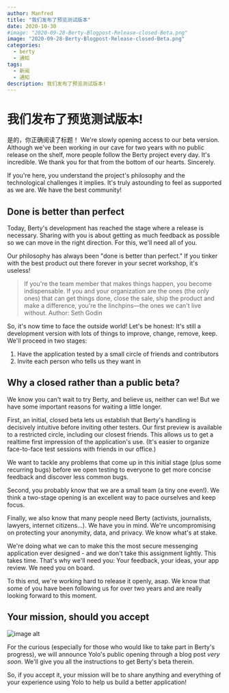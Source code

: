 ```yaml
---
author: Manfred
title: "我们发布了预览测试版本"
date: 2020-10-30
#image: "2020-09-28-Berty-Blogpost-Release-closed-Beta.png"
image: "2020-09-28-Berty-Blogpost-Release-closed-Beta.png"
categories:
  - berty
  - 通知
tags:
  - 新闻
  - 通知
description: 我们发布了预览测试版本!
---
```


# 我们发布了预览测试版本!

是的，你正确阅读了标题！ We're slowly opening access to our beta version. Although we've been working in our cave for two years with no public release on the shelf, more people follow the Berty project every day. It's incredible. We thank you for that from the bottom of our hearts. Sincerely.

If you're here, you understand the project's philosophy and the technological challenges it implies. It's truly astounding to feel as supported as we are. We have the best community!

## Done is better than perfect

Today, Berty's development has reached the stage where a release is necessary. Sharing with you is about getting as much feedback as possible so we can move in the right direction. For this, we'll need all of you.

Our philosophy has always been "done is better than perfect." If you tinker with the best product out there forever in your secret workshop, it's useless!

> If you're the team member that makes things happen, you become indispensable. If you and your organization are the ones (the only ones) that can get things done, close the sale, ship the product and make a difference, you're the linchpins—the ones we can't live without. Author: Seth Godin

So, it's now time to face the outside world! Let's be honest: It's still a development version with lots of things to improve, change, remove, keep. We'll proceed in two stages:

1. Have the application tested by a small circle of friends and contributors
2. Invite each person who tells us they want in

## Why a closed rather than a public beta?

We know you can't wait to try Berty, and believe us, neither can we! But we have some important reasons for waiting a little longer.

First, an initial, closed beta lets us establish that Berty's handling is decisively intuitive before inviting other testers. Our first preview is available to a restricted circle, including our closest friends. This allows us to get a realtime first impression of the application's use. (It's easier to organize face-to-face test sessions with friends in our office.)

We want to tackle any problems that come up in this initial stage (plus some recurring bugs) before we open testing to everyone to get more concise feedback and discover less common bugs.

Second, you probably know that we are a small team (a tiny one even!). We think a two-stage opening is an excellent way to pace ourselves and keep focus.

Finally, we also know that many people need Berty (activists, journalists, lawyers, internet citizens...). We have you in mind. We're uncompromising on protecting your anonymity, data, and privacy. We know what's at stake.

We're doing what we can to make this the most secure messenging application ever designed - and we don't take this assignment lightly. This takes time. That's why we'll need you: Your feedback, your ideas, your app review. We need you on board.

To this end, we're working hard to release it openly, asap. We know that some of you have been following us for over two years and are really looking forward to this moment.

## Your mission, should you accept

![image alt](https://media.giphy.com/media/U6pXdeEVb4fEfzZg0R/giphy.gif)

For the curious (especially for those who would like to take part in Berty's progress), we will announce Yolo's public opening through a blog post *very soon*. We'll give you all the instructions to get Berty's beta therein.

So, if you accept it, your mission will be to share anything and everything of your experience using Yolo to help us build a better application!






